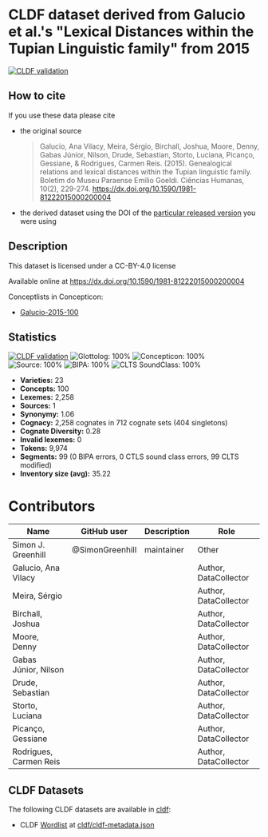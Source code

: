 # CLDF dataset derived from Galucio et al.'s "Lexical Distances within the Tupian Linguistic family" from 2015

[![CLDF validation](https://github.com/lexibank/galuciotupi/workflows/CLDF-validation/badge.svg)](https://github.com/lexibank/galuciotupi/actions?query=workflow%3ACLDF-validation)

## How to cite

If you use these data please cite
- the original source
  > Galucio, Ana Vilacy, Meira, Sérgio, Birchall, Joshua, Moore, Denny, Gabas Júnior, Nilson, Drude, Sebastian, Storto, Luciana, Picanço, Gessiane, & Rodrigues, Carmen Reis. (2015). Genealogical relations and lexical distances within the Tupian linguistic family. Boletim do Museu Paraense Emílio Goeldi. Ciências Humanas, 10(2), 229-274. https://dx.doi.org/10.1590/1981-81222015000200004
- the derived dataset using the DOI of the [particular released version](../../releases/) you were using

## Description


This dataset is licensed under a CC-BY-4.0 license

Available online at https://dx.doi.org/10.1590/1981-81222015000200004


Conceptlists in Concepticon:
- [Galucio-2015-100](https://concepticon.clld.org/contributions/Galucio-2015-100)
## Statistics


[![CLDF validation](https://github.com/lexibank/galuciotupi/workflows/CLDF-validation/badge.svg)](https://github.com/lexibank/galuciotupi/actions?query=workflow%3ACLDF-validation)
![Glottolog: 100%](https://img.shields.io/badge/Glottolog-100%25-brightgreen.svg "Glottolog: 100%")
![Concepticon: 100%](https://img.shields.io/badge/Concepticon-100%25-brightgreen.svg "Concepticon: 100%")
![Source: 100%](https://img.shields.io/badge/Source-100%25-brightgreen.svg "Source: 100%")
![BIPA: 100%](https://img.shields.io/badge/BIPA-100%25-brightgreen.svg "BIPA: 100%")
![CLTS SoundClass: 100%](https://img.shields.io/badge/CLTS%20SoundClass-100%25-brightgreen.svg "CLTS SoundClass: 100%")

- **Varieties:** 23
- **Concepts:** 100
- **Lexemes:** 2,258
- **Sources:** 1
- **Synonymy:** 1.06
- **Cognacy:** 2,258 cognates in 712 cognate sets (404 singletons)
- **Cognate Diversity:** 0.28
- **Invalid lexemes:** 0
- **Tokens:** 9,974
- **Segments:** 99 (0 BIPA errors, 0 CTLS sound class errors, 99 CLTS modified)
- **Inventory size (avg):** 35.22

# Contributors

Name                   | GitHub user     | Description | Role
---                    | ---             | ---         | ---
Simon J. Greenhill     | @SimonGreenhill | maintainer  | Other
Galucio, Ana Vilacy    |                 |             | Author, DataCollector
Meira, Sérgio          |                 |             | Author, DataCollector
Birchall, Joshua       |                 |             | Author, DataCollector
Moore, Denny           |                 |             | Author, DataCollector
Gabas Júnior, Nilson   |                 |             | Author, DataCollector
Drude,  Sebastian      |                 |             | Author, DataCollector
Storto, Luciana        |                 |             | Author, DataCollector
Picanço, Gessiane      |                 |             | Author, DataCollector
Rodrigues, Carmen Reis |                 |             | Author, DataCollector





## CLDF Datasets

The following CLDF datasets are available in [cldf](cldf):

- CLDF [Wordlist](https://github.com/cldf/cldf/tree/master/modules/Wordlist) at [cldf/cldf-metadata.json](cldf/cldf-metadata.json)